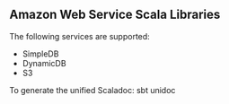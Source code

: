 ## Amazon Web Service Scala Libraries

The following services are supported:
 * SimpleDB
 * DynamicDB
 * S3

To generate the unified Scaladoc:
    sbt unidoc


